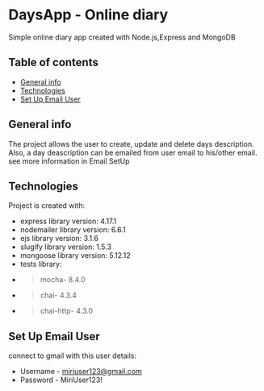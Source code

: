 # DaysApp - Online diary
Simple online diary app created with Node.js,Express and MongoDB

## Table of contents
* [General info](#general-info)
* [Technologies](#technologies)
* [Set Up Email User](#set-up-email-user)
	
 ## General info
The project allows the user to create, update and delete days description.
Also, a day deascription can be emailed from user email to his/other email. see more information in Email SetUp
 
## Technologies
Project is created with:
* express library version: 4.17.1
* nodemailer library version: 6.6.1
* ejs library version: 3.1.6
* slugify library version: 1.5.3
* mongoose library version: 5.12.12
* tests library: 
* > mocha- 8.4.0
* >chai- 4.3.4
* >chai-http- 4.3.0
	
## Set Up Email User
connect to gmail with this user details: 
* Username - miriuser123@gmail.com
* Password - MiriUser123!




